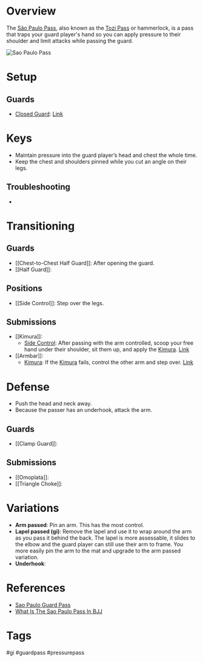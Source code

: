 # Overview
The <u>São Paulo Pass</u>, also known as the <u>Tozi Pass</u> or hammerlock, is a pass that traps your guard player's hand so you can apply pressure to their shoulder and limit attacks while passing the guard.

![Sao Paulo Pass](https://evolve-mma.com/wp-content/uploads/2022/05/bjj-sao-paulo-pass.jpg)
# Setup
## Guards
- [Closed Guard](obsidian://open?vault=Obsidian-BJJ-Notes&file=Guards%2FClosed%20Guard): [Link](https://youtu.be/bs0IejiQ76Q?si=Pz8df0ArRqzGehA0&t=122)
# Keys
- Maintain pressure into the guard player’s head and chest the whole time.
- Keep the chest and shoulders pinned while you cut an angle on their legs.
## Troubleshooting
- 
# Transitioning
## Guards
- [[Chest-to-Chest Half Guard]]: After opening the guard.
- [[Half Guard]]:
## Positions
- [[Side Control]]: Step over the legs.
## Submissions
- [[Kimura]]:
	- [Side Control](obsidian://open?vault=Obsidian-BJJ-Notes&file=Positions%2FSide%20Control): After passing with the arm controlled, scoop your free hand under their shoulder, sit them up, and apply the [Kimura](obsidian://open?vault=Obsidian-BJJ-Notes&file=Submissions%2FKimura). [Link](https://www.youtube.com/watch?v=NCp6xctn1lQ&t=413s)
- [[Armbar]]:
	- [Kimura](obsidian://open?vault=Obsidian-BJJ-Notes&file=Submissions%2FKimura): If the [Kimura](obsidian://open?vault=Obsidian-BJJ-Notes&file=Submissions%2FKimura) fails, control the other arm and step over. [Link](https://youtu.be/NCp6xctn1lQ?si=I3VB44ahIH86txMF&t=220)
# Defense
- Push the head and neck away.
- Because the passer has an underhook, attack the arm.
## Guards
- [[Clamp Guard]]:
## Submissions
- [[Omoplata]]:
- [[Triangle Choke]]:
# Variations
- **Arm passed**: Pin an arm. This has the most control.
- **Lapel passed (gi)**: Remove the lapel and use it to wrap around the arm as you pass it behind the back. The lapel is more assessable, it slides to the elbow and the guard player can still use their arm to frame. You more easily pin the arm to the mat and upgrade to the arm passed variation.
- **Underhook**:
# References
- [Sao Paulo Guard Pass](https://www.bjjheroes.com/techniques/sao-paulo-guard-pass)
- [What Is The Sao Paulo Pass In BJJ](https://evolve-mma.com/blog/what-is-the-sao-paulo-pass-in-bjj/)
# Tags
#gi #guardpass #pressurepass